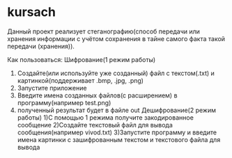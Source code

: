 # kursach
Данный проект реализует стеганографию(способ передачи или хранения информации с учётом сохранения в тайне самого факта такой передачи (хранения)).

Как пользоваться:
Шифрование(1 режим работы)
1) Создайте(или используйте уже созданный) файл с текстом(.txt) и картинкой(поддерживает .bmp, .jpg, .png)
2) Запустите приложение
3) Введите имена созданных файлов(с расширением) в программу(например test.png)
4) полученный результат будет в файле out
Дешифрование(2 режим работы)
1)С помощью 1 режима получите закодированное сообщение
2)Создайте текстовый файл для вывода сообщения(например vivod.txt)
3)Запустите программу и введите имена картинки с зашифрованным текстом и текстового файла для вывода
 
